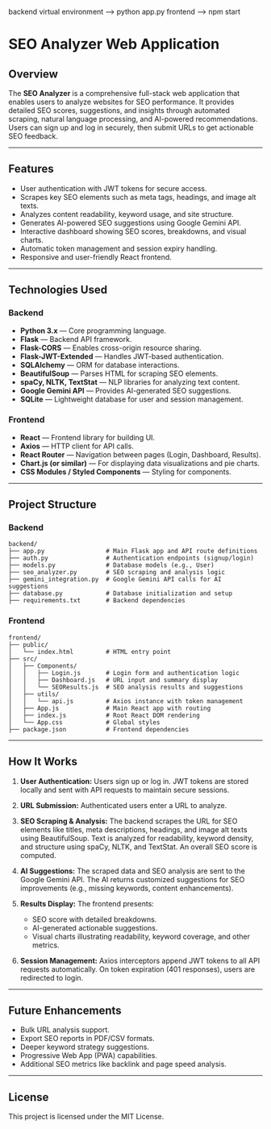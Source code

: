 backend virtual environment --> python app.py
frontend --> npm start



# SEO Analyzer Web Application

## Overview

The **SEO Analyzer** is a comprehensive full-stack web application that enables users to analyze websites for SEO performance. It provides detailed SEO scores, suggestions, and insights through automated scraping, natural language processing, and AI-powered recommendations. Users can sign up and log in securely, then submit URLs to get actionable SEO feedback.

---

## Features

* User authentication with JWT tokens for secure access.
* Scrapes key SEO elements such as meta tags, headings, and image alt texts.
* Analyzes content readability, keyword usage, and site structure.
* Generates AI-powered SEO suggestions using Google Gemini API.
* Interactive dashboard showing SEO scores, breakdowns, and visual charts.
* Automatic token management and session expiry handling.
* Responsive and user-friendly React frontend.

---

## Technologies Used

### Backend

* **Python 3.x** — Core programming language.
* **Flask** — Backend API framework.
* **Flask-CORS** — Enables cross-origin resource sharing.
* **Flask-JWT-Extended** — Handles JWT-based authentication.
* **SQLAlchemy** — ORM for database interactions.
* **BeautifulSoup** — Parses HTML for scraping SEO elements.
* **spaCy, NLTK, TextStat** — NLP libraries for analyzing text content.
* **Google Gemini API** — Provides AI-generated SEO suggestions.
* **SQLite** — Lightweight database for user and session management.

### Frontend

* **React** — Frontend library for building UI.
* **Axios** — HTTP client for API calls.
* **React Router** — Navigation between pages (Login, Dashboard, Results).
* **Chart.js (or similar)** — For displaying data visualizations and pie charts.
* **CSS Modules / Styled Components** — Styling for components.

---

## Project Structure

### Backend

```
backend/
├── app.py                 # Main Flask app and API route definitions
├── auth.py                # Authentication endpoints (signup/login)
├── models.py              # Database models (e.g., User)
├── seo_analyzer.py        # SEO scraping and analysis logic
├── gemini_integration.py  # Google Gemini API calls for AI suggestions
├── database.py            # Database initialization and setup
├── requirements.txt       # Backend dependencies
```

### Frontend

```
frontend/
├── public/
│   └── index.html         # HTML entry point
├── src/
│   ├── Components/
│   │   ├── Login.js       # Login form and authentication logic
│   │   ├── Dashboard.js   # URL input and summary display
│   │   └── SEOResults.js  # SEO analysis results and suggestions
│   ├── utils/
│   │   └── api.js         # Axios instance with token management
│   ├── App.js             # Main React app with routing
│   ├── index.js           # Root React DOM rendering
│   └── App.css            # Global styles
├── package.json           # Frontend dependencies
```

---

## How It Works

1. **User Authentication:**
   Users sign up or log in. JWT tokens are stored locally and sent with API requests to maintain secure sessions.

2. **URL Submission:**
   Authenticated users enter a URL to analyze.

3. **SEO Scraping & Analysis:**
   The backend scrapes the URL for SEO elements like titles, meta descriptions, headings, and image alt texts using BeautifulSoup. Text is analyzed for readability, keyword density, and structure using spaCy, NLTK, and TextStat. An overall SEO score is computed.

4. **AI Suggestions:**
   The scraped data and SEO analysis are sent to the Google Gemini API. The AI returns customized suggestions for SEO improvements (e.g., missing keywords, content enhancements).

5. **Results Display:**
   The frontend presents:

   * SEO score with detailed breakdowns.
   * AI-generated actionable suggestions.
   * Visual charts illustrating readability, keyword coverage, and other metrics.

6. **Session Management:**
   Axios interceptors append JWT tokens to all API requests automatically. On token expiration (401 responses), users are redirected to login.

---

## Future Enhancements

* Bulk URL analysis support.
* Export SEO reports in PDF/CSV formats.
* Deeper keyword strategy suggestions.
* Progressive Web App (PWA) capabilities.
* Additional SEO metrics like backlink and page speed analysis.

---

## License

This project is licensed under the MIT License.

